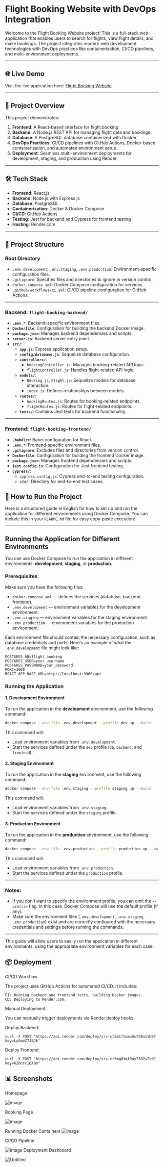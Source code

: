 # Flight Booking Website with DevOps Integration

Welcome to the Flight Booking Website project! This is a full-stack web application that enables users to search for flights, view flight details, and make bookings. The project integrates modern web development technologies with DevOps practices like containerization, CI/CD pipelines, and multi-environment deployments.

---

## 🌐 Live Demo

Visit the live application here: [Flight Booking Website](https://devops-summary-project-8nm1.onrender.com)

---

## 🚀 Project Overview

This project demonstrates:
1. **Frontend**: A React-based interface for flight booking.
2. **Backend**: A Node.js REST API for managing flight data and bookings.
3. **Database**: A PostgreSQL database containerized with Docker.
4. **DevOps Practices**: CI/CD pipelines with GitHub Actions, Docker-based containerization, and automated environment setup.
5. **Deployment**: Seamless multi-environment deployments for development, staging, and production using Render.

---

## 🛠 Tech Stack

- **Frontend**: React.js
- **Backend**: Node.js with Express.js
- **Database**: PostgreSQL
- **Containerization**: Docker & Docker Compose
- **CI/CD**: GitHub Actions
- **Testing**: Jest for backend and Cypress for frontend testing
- **Hosting**: Render.com

---

## 📁 Project Structure

### **Root Directory**
- `.env.development`, `.env.staging`, `.env.production`: Environment-specific configuration files.
- `.gitignore`: Specifies files and directories to ignore in version control.
- `docker-compose.yml`: Docker Compose configuration for services.
- `.github/workflows/ci.yml`: CI/CD pipeline configuration for GitHub Actions.

---

### **Backend: `flight-booking-backend/`**
- **`.env.*`**: Backend-specific environment files.
- **`Dockerfile`**: Configuration for building the backend Docker image.
- **`package.json`**: Manages backend dependencies and scripts.
- **`server.js`**: Backend server entry point.
- **`src/`**:
  - **`app.js`**: Express application setup.
  - **`config/database.js`**: Sequelize database configuration.
  - **`controllers/`**:
    - `bookingController.js`: Manages booking-related API logic.
    - `flightController.js`: Handles flight-related API logic.
  - **`models/`**:
    - `Booking.js`, `Flight.js`: Sequelize models for database interaction.
    - `index.js`: Defines relationships between models.
  - **`routes/`**:
    - `bookingRoutes.js`: Routes for booking-related endpoints.
    - `flightRoutes.js`: Routes for flight-related endpoints.
  - **`tests/`**: Contains Jest tests for backend functionality.

---

### **Frontend: `flight-booking-frontend/`**
- **`.babelrc`**: Babel configuration for React.
- **`.env.*`**: Frontend-specific environment files.
- **`.gitignore`**: Excludes files and directories from version control.
- **`Dockerfile`**: Configuration for building the frontend Docker image.
- **`package.json`**: Manages frontend dependencies and scripts.
- **`jest.config.js`**: Configuration for Jest frontend testing.
- **`cypress/`**:
  - `cypress.config.js`: Cypress end-to-end testing configuration.
  - `e2e/`: Directory for end-to-end test cases.

## 🚀 How to Run the Project

Here is a structured guide in English for how to set up and run the application for different environments using Docker Compose. You can include this in your `README.md` file for easy copy-paste execution:

---

## Running the Application for Different Environments

You can use Docker Compose to run the application in different environments: **development**, **staging**, or **production**.

### Prerequisites
Make sure you have the following files:

- `docker-compose.yml` — defines the services (database, backend, frontend).
- `.env.development` — environment variables for the development environment.
- `.env.staging` — environment variables for the staging environment.
- `.env.production` — environment variables for the production environment.

Each environment file should contain the necessary configuration, such as database credentials and ports. Here's an example of what the `.env.development` file might look like:

```env
POSTGRES_DB=flight_booking
POSTGRES_USER=your_username
POSTGRES_PASSWORD=your_password
PORT=3000
REACT_APP_BASE_URL=http://localhost:3000/api
```

### Running the Application

#### 1. **Development Environment**
To run the application in the **development** environment, use the following command:

```bash
docker compose --env-file .env.development --profile dev up --build
```

This command will:

- Load environment variables from `.env.development`.
- Start the services defined under the `dev` profile (`db`, `backend`, and `frontend`).

#### 2. **Staging Environment**
To run the application in the **staging** environment, use the following command:

```bash
docker compose --env-file .env.staging --profile staging up --build
```

This command will:

- Load environment variables from `.env.staging`.
- Start the services defined under the `staging` profile.

#### 3. **Production Environment**
To run the application in the **production** environment, use the following command:

```bash
docker compose --env-file .env.production --profile production up --build
```

This command will:

- Load environment variables from `.env.production`.
- Start the services defined under the `production` profile.

---

### Notes:
- If you don’t want to specify the environment profile, you can omit the `--profile` flag. In this case, Docker Compose will use the default profile (if any).
- Make sure the environment files (`.env.development`, `.env.staging`, `.env.production`) exist and are correctly configured with the necessary credentials and settings before running the commands.

---

This guide will allow users to easily run the application in different environments, using the appropriate environment variables for each case.


## 📦 Deployment
CI/CD Workflow

The project uses GitHub Actions for automated CI/CD. It includes:

    CI: Running backend and frontend tests, building Docker images.
    CD: Deploying to Render.com.

Manual Deployment

You can manually trigger deployments via Render deploy hooks:

Deploy Backend:

    curl -X POST "https://api.render.com/deploy/srv-ct5m1ftumphs738u11h0?key=LyOqwZ7JBJk"

Deploy Frontend:

    curl -X POST "https://api.render.com/deploy/srv-ct5mg83qf0us7387s7c0?key=nZDosc1QXBo"



## 📊 Screenshots
Homepage

![image](https://github.com/user-attachments/assets/17dbfe6d-77bf-42d1-a537-dafe7a6b7c28)

Booking Page

![image](https://github.com/user-attachments/assets/aaee2ec9-50da-4c3c-b830-bc9a9a88e762)

Running Docker Containers
![image](https://github.com/user-attachments/assets/236ddf14-5eac-4194-b217-023c8d111ed4)

CI/CD Pipeline

![image](https://github.com/user-attachments/assets/1360beab-957b-4fef-a6f0-c7ff0e67ff6c)
Deployment Dashboard

![Untitled](https://github.com/user-attachments/assets/c2b9db1a-1f24-40ea-bb1f-979480c27c8e)
